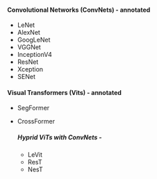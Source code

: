 #### Convolutional Networks (ConvNets) - annotated

- LeNet
- AlexNet
- GoogLeNet
- VGGNet
- InceptionV4
- ResNet
- Xception
- SENet

#### Visual Transformers (Vits) - annotated

- SegFormer
- CrossFormer
  
  ##### Hyprid ViTs with ConvNets - 
    
    - LeVit
    - ResT
    - NesT
